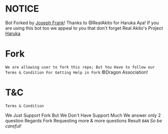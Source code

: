 # NOTICE

Bot Forked by [Joseph Frank](https://t.me/Joseph_Frank)! Thanks to @RealAkito for Haruka Aya! 
If you are using this bot too we appeal to you that don't forget Real Akito's Project [Haruka](https://t.me/HarukaAyaBot)

# Fork
`We are allowing user to fork this repo; But You Have to follow our Terms & Condition For Getting Help in Fork`
©Dragon Association! 

# T&C

`Terms & Condition`

We Just Support Fork But We Don't Have Support Much
We answer only 2 question Regards Fork
Requesting more & more questions Result `BAN`
*So be careful!*
